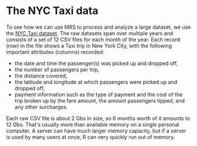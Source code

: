 # The NYC Taxi data

To see how we can use MRS to process and analyze a large dataset, we use the [NYC Taxi dataset](http://www.nyc.gov/html/tlc/html/about/trip_record_data.shtml). The raw datasets span over multiple years and consists of a set of 12 CSV files for each month of the year.  Each record (row) in the file shows a Taxi trip in New York City, with the following important attributes (columns) recorded: 
  - the date and time the passenger(s) was picked up and dropped off, 
  - the number of passengers per trip, 
  - the distance covered, 
  - the latitude and longitude at which passengers were picked up and dropped off, 
  - payment information such as the type of payment and the cost of the trip broken up by the fare amount, the amount passengers tipped, and any other surcharges.

Each raw CSV file is about 2 Gbs in size, so 6 months worth of it amounts to 12 Gbs. That's usually more than available memory on a single personal computer.  A server can have much larger memory capacity, but if a server is used by many users at once, R can very quickly run out of memory.